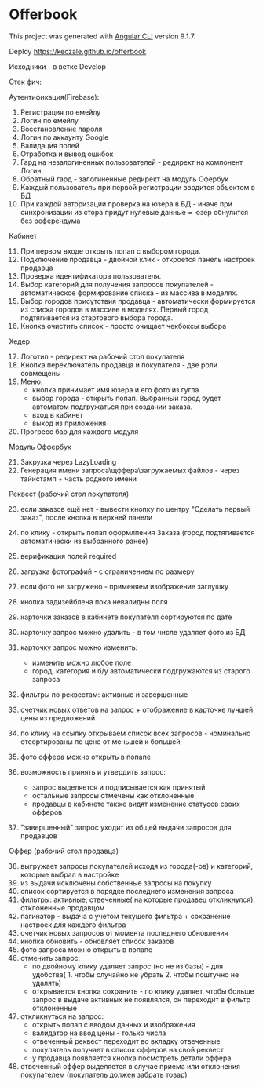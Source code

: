 # Offerbook

This project was generated with [Angular CLI](https://github.com/angular/angular-cli) version 9.1.7.

Deploy https://keczale.github.io/offerbook

Исходники - в ветке Develop

Стек фич:


Аутентификация(Firebase):
1. Регистрация по емейлу
2. Логин по емейлу
3. Восстановление пароля
4. Логин по аккаунту Google
5. Валидация полей
6. Отработка и вывод ошибок
7. Гард на незалогиненных пользователей - редирект на компонент Логин
8. Обратный гард - залогиненные редирект на модуль Офербук
9. Каждый пользователь при первой регистрации вводится объектом в БД
10. При каждой авторизации проверка на юзера в БД - иначе при синхронизации из стора придут нулевые данные = юзер обнулится без референдума

Кабинет

11. При первом входе открыть попап с выбором города.
12. Подключение продавца - двойной клик - откроется панель настроек продавца
13. Проверка идентификатора пользователя.
14. Выбор категорий для получения запросов покупателей - автоматическое формирование списка - из массива в моделях.
15. Выбор городов присутствия продавца - автоматически формируется из списка городов в массиве в моделях. Первый город подтягивается из стартового выбора города.
16. Кнопка очистить список - просто очищает чекбоксы выбора

Хедер

17. Логотип - редирект на рабочий стол покупателя
18. Кнопка переключатель продавца и покупателя - две роли совмещены
19. Меню: 
	- кнопка принимает имя юзера и его фото из гугла
	- выбор города - открыть попап. Выбранный город будет автоматом подгружаться при создании заказа.
	- вход в кабинет
	- выход из приложения
20. Прогресс бар для каждого модуля

Модуль Оффербук

21. Закрузка через LazyLoading
22. Генерация имени запроса\щффера\загружаемых файлов - через тайистамп + часть родного имени

Реквест (рабочий стол покупателя)

23. если заказов ещё нет - вывести кнопку по центру "Сделать первый заказ", после кнопка в верхней панели
24. по клику - открыть попап оформлпения Заказа (город подтягивается автоматически из выбранного ранее)
25. верификация полей required
26. загрузка фотографий - с ограничением по размеру
27. если фото не загружено  - применяем изображение заглушку
28. кнопка задизейблена пока невалидны поля

29. карточки заказов в кабинете покупателя сортируются по дате


30. карточку запрос можно удалить - в том числе удаляет фото из БД 
31. карточку запрос можно изменить:
	- изменить можно любое поле
	- город, категория и б/у автоматически подгружаются из старого запроса

32. фильтры по реквестам: активные и завершенные

33. счетчик новых ответов на запрос + отображение в карточке лучшей цены из предложений
34. по клику на ссылку открываем список всех запросов - номинально отсортированы по цене от меньшей к большей

35. фото оффера можно открыть в попапе
36. возможность принять и утвердить запрос:
	- запрос выделяется и подписывается как принятый 
	- остальные запросы отмечены как отклоненные
	- продавцы в кабинете также видят изменение статусов своих офферов

37. "завершенный" запрос уходит из общей выдачи запросов для продавцов

Оффер (рабочий стол продавца)

38. выгружает запросы покупателей исходя из города(-ов) и категорий, которые выбрал в настройке
39. из выдачи исключены собственные запросы на покупку
40. список сортируется в порядке последнего изменения запроса
41. фильтры: активные, отвеченные( на которые продавец откликнулся), отклоненные продавцом
42. пагинатор - выдача с учетом текущего фильтра + сохранение настроек для каждого фильтра
43. счетчик новых запросов от момента последнего обновления
44. кнопка обновить - обновляет список заказов
45. фото запроса можно открыть в попапе
46. отменить запрос:
	- по двойному клику удаляет запрос (но не из базы) - для удобства( 1. чтобы случайно не убрать 2. чтобы поштучно не удалять)
	- открывается кнопка сохранить - по клику удаляет, чтобы больше запрос в выдаче активных не появлялся, он переходит в фильтр отклоненные
47. откликнуться на запрос:
	- открыть попап с вводом данных и изображения
	- валидатор на ввод цены - только числа
	- отвеченный реквест переходит во вкладку отвеченные
	- покупатель получает в список офферов на свой реквест
	- у продавца появляется кнопка посмотреть детали оффера
48. отвеченный оффер выделяется в случае приема или отклонения покупателем (покупатель должен забрать товар)




